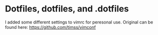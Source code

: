 # Dotfiles, dotfiles, and .dotfiles

I added some different settings to vimrc for peresonal use.
Original can be found here: https://github.com/timss/vimconf
